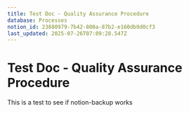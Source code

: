 ```yaml
---
title: Test Doc - Quality Assurance Procedure
database: Processes
notion_id: 23880979-7b42-800a-87b2-e160db9d0cf3
last_updated: 2025-07-26T07:09:28.547Z
---
```


# Test Doc - Quality Assurance Procedure


This is a test to see if notion-backup works

